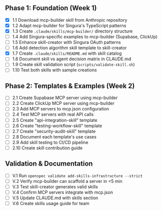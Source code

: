 ## Phase 1: Foundation (Week 1)

- [x] 1.1 Download mcp-builder skill from Anthropic repository
- [x] 1.2 Adapt mcp-builder for Singura's TypeScript patterns
- [x] 1.3 Create `.claude/skills/mcp-builder/` directory structure
- [ ] 1.4 Add Singura-specific examples to mcp-builder (Supabase, ClickUp)
- [ ] 1.5 Enhance skill-creator with Singura OAuth patterns
- [ ] 1.6 Add detection algorithm skill template to skill-creator
- [x] 1.7 Create `.claude/skills/README.md` with skill catalog
- [ ] 1.8 Document skill vs agent decision matrix in CLAUDE.md
- [ ] 1.9 Create skill validation script (`scripts/validate-skill.sh`)
- [ ] 1.10 Test both skills with sample creations

## Phase 2: Templates & Examples (Week 2)

- [ ] 2.1 Create Supabase MCP server using mcp-builder
- [ ] 2.2 Create ClickUp MCP server using mcp-builder
- [ ] 2.3 Add MCP servers to mcp.json configuration
- [ ] 2.4 Test MCP servers with real API calls
- [ ] 2.5 Create "api-integration-skill" template
- [ ] 2.6 Create "testing-workflow-skill" template
- [ ] 2.7 Create "security-audit-skill" template
- [ ] 2.8 Document each template's use cases
- [ ] 2.9 Add skill testing to CI/CD pipeline
- [ ] 2.10 Create skill contribution guide

## Validation & Documentation

- [ ] V.1 Run `openspec validate add-skills-infrastructure --strict`
- [ ] V.2 Verify mcp-builder can scaffold a server in <5 min
- [ ] V.3 Test skill-creator generates valid skills
- [ ] V.4 Confirm MCP servers integrate with mcp.json
- [ ] V.5 Update CLAUDE.md with skills section
- [ ] V.6 Create skills usage guide for team
